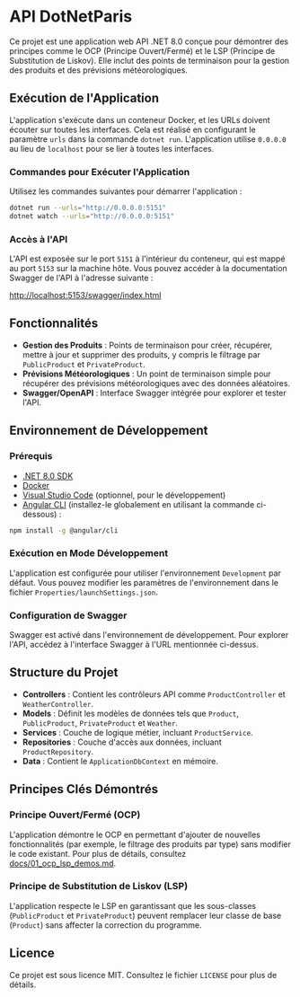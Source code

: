 # API DotNetParis

Ce projet est une application web API .NET 8.0 conçue pour démontrer des principes comme le OCP (Principe Ouvert/Fermé) et le LSP (Principe de Substitution de Liskov). Elle inclut des points de terminaison pour la gestion des produits et des prévisions météorologiques.

## Exécution de l'Application

L'application s'exécute dans un conteneur Docker, et les URLs doivent écouter sur toutes les interfaces. Cela est réalisé en configurant le paramètre `urls` dans la commande `dotnet run`. L'application utilise `0.0.0.0` au lieu de `localhost` pour se lier à toutes les interfaces.

### Commandes pour Exécuter l'Application

Utilisez les commandes suivantes pour démarrer l'application :

```bash
dotnet run --urls="http://0.0.0.0:5151"
dotnet watch --urls="http://0.0.0.0:5151"
```

### Accès à l'API

L'API est exposée sur le port `5151` à l'intérieur du conteneur, qui est mappé au port `5153` sur la machine hôte. Vous pouvez accéder à la documentation Swagger de l'API à l'adresse suivante :

[http://localhost:5153/swagger/index.html](http://localhost:5153/swagger/index.html)

## Fonctionnalités

- **Gestion des Produits** : Points de terminaison pour créer, récupérer, mettre à jour et supprimer des produits, y compris le filtrage par `PublicProduct` et `PrivateProduct`.
- **Prévisions Météorologiques** : Un point de terminaison simple pour récupérer des prévisions météorologiques avec des données aléatoires.
- **Swagger/OpenAPI** : Interface Swagger intégrée pour explorer et tester l'API.

## Environnement de Développement

### Prérequis

- [.NET 8.0 SDK](https://dotnet.microsoft.com/download/dotnet/8.0)
- [Docker](https://www.docker.com/)
- [Visual Studio Code](https://code.visualstudio.com/) (optionnel, pour le développement)
- [Angular CLI](https://angular.io/cli) (installez-le globalement en utilisant la commande ci-dessous) :

```bash
npm install -g @angular/cli
```

### Exécution en Mode Développement

L'application est configurée pour utiliser l'environnement `Development` par défaut. Vous pouvez modifier les paramètres de l'environnement dans le fichier `Properties/launchSettings.json`.

### Configuration de Swagger

Swagger est activé dans l'environnement de développement. Pour explorer l'API, accédez à l'interface Swagger à l'URL mentionnée ci-dessus.

## Structure du Projet

- **Controllers** : Contient les contrôleurs API comme `ProductController` et `WeatherController`.
- **Models** : Définit les modèles de données tels que `Product`, `PublicProduct`, `PrivateProduct` et `Weather`.
- **Services** : Couche de logique métier, incluant `ProductService`.
- **Repositories** : Couche d'accès aux données, incluant `ProductRepository`.
- **Data** : Contient le `ApplicationDbContext` en mémoire.

## Principes Clés Démontrés

### Principe Ouvert/Fermé (OCP)

L'application démontre le OCP en permettant d'ajouter de nouvelles fonctionnalités (par exemple, le filtrage des produits par type) sans modifier le code existant. Pour plus de détails, consultez [docs/01_ocp_lsp_demos.md](docs/01_ocp_lsp_demos.md).

### Principe de Substitution de Liskov (LSP)

L'application respecte le LSP en garantissant que les sous-classes (`PublicProduct` et `PrivateProduct`) peuvent remplacer leur classe de base (`Product`) sans affecter la correction du programme.

## Licence

Ce projet est sous licence MIT. Consultez le fichier `LICENSE` pour plus de détails.